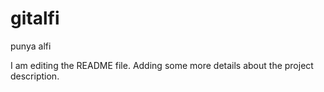 # gitalfi
punya alfi

I am editing the README file. Adding some more details about the project description.
